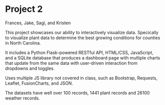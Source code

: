 # Project 2

Frances, Jake, Sagi, and Kristen

This project showcases our ability to interactively visualize data. Specically to visualize plant data to determine the best growing conditions for counties in North Carolina. 

It includes a Python Flask–powered RESTful API, HTML/CSS, JavaScript, and a SQLite database that produces a dashboard page with multiple  charts that update from the same data with user-driven interaction from dropdowns and toggles. 

Uses multiple JS library not covered in class, such as Bootstrap, Requests, Leaflet, FusionCharts, and JSON. 

The datasets have well over 100 records, 1441 plant records and 26100 weather records. 
